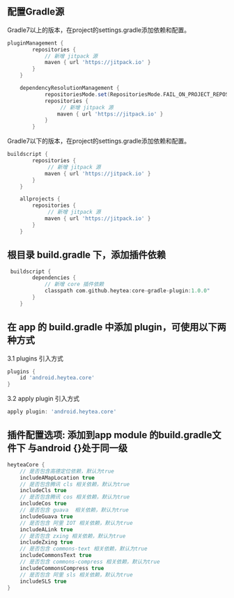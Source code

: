 ## 配置Gradle源
Gradle7以上的版本，在project的settings.gradle添加依赖和配置。
```groovy
pluginManagement {
        repositories {
            // 新增 jitpack 源
            maven { url 'https://jitpack.io' }
        }
    }

    dependencyResolutionManagement {
            repositoriesMode.set(RepositoriesMode.FAIL_ON_PROJECT_REPOS)
            repositories {
                 // 新增 jitpack 源
                maven { url 'https://jitpack.io' }
            }
        }
```
Gradle7以下的版本，在project的settings.gradle添加依赖和配置。
```groovy
buildscript {
        repositories {
             // 新增 jitpack 源
            maven { url 'https://jitpack.io' }
        }
    }

    allprojects {
        repositories {
             // 新增 jitpack 源
            maven { url 'https://jitpack.io' }
        }
    }
```
## 根目录 build.gradle 下，添加插件依赖
```groovy
 buildscript {
        dependencies {
            // 新增 core 插件依赖
            classpath com.github.heytea:core-gradle-plugin:1.0.0"
        }
    }
```
## 在 app 的 build.gradle 中添加 plugin，可使用以下两种方式
 3.1 plugins 引入方式
 ```groovy
plugins {
     id 'android.heytea.core'
}
```
3.2 apply plugin 引入方式
```groovy
apply plugin: 'android.heytea.core'
```
## 插件配置选项: 添加到app module 的build.gradle文件下 与android {}处于同一级
```groovy
heyteaCore {
    // 是否包含高德定位依赖，默认为true
    includeAMapLocation true
    // 是否包含腾讯 cls 相关依赖，默认为true
    includeCls true
    // 是否包含腾讯 cos 相关依赖，默认为true
    includeCos true
    // 是否包含 guava  相关依赖，默认为true
    includeGuava true
    // 是否包含 阿里 IOT 相关依赖，默认为true
    includeALink true
    // 是否包含 zxing 相关依赖，默认为true
    includeZxing true
    // 是否包含 commons-text 相关依赖，默认为true
    includeCommonsText true
    // 是否包含 commons-compress 相关依赖，默认为true
    includeCommonsCompress true
    // 是否包含 阿里 sls 相关依赖，默认为true
    includeSLS true
}
```
